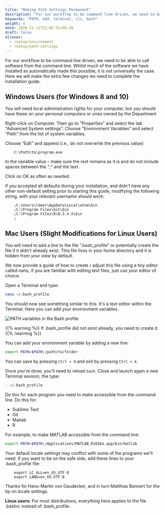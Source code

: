 ```yaml
---
title: "Making Path Settings Permanent"
description: "For our workflow to be command line driven, we need to be able to call software from the command line."
keywords: "PATH, add, terminal, cli, bash"
weight: 4
date: 2020-11-11T22:02:51+05:30
draft: false
aliases:
  - /setup/environment
  - /setup/path-settings
---
```


For our workflow to be command line driven, we need to be able to call software from the command line.
Whilst much of the software we have installed as automatically made this possible, it is not universally the case.
Here we will make the extra few changes we need to complete the installation guide.

## Windows Users (for Windows 8 and 10)

You will need local administration rights for your computer, but you should have these on your personal computers or ones owned by the Department.

Right-click on Computer. Then go to "Properties" and select the tab "Advanced System settings". Choose "Environment Variables" and select "Path" from the list of system variables.

Choose “Edit” and append (i.e., do not overwrite the previous value):

        C:\Path\to\program.exe

to the variable value – make sure the rest remains as it is and do not include spaces between the ";" and the text.

Click on OK as often as needed.

If you accepted all defaults during your installation, and didn't have any other non-default setting prior to starting this guide, modifying the following string, with your relevant username *should* work:

        ;C:\Users\ldeer\AppData\Local\atom\bin
        ;C:\Program Files\Git\bin
        ;C:\Program Files\R\R-3.X.X\bin
        ;


## Mac Users (Slight Modifications for Linux Users)

You will need to add a line to the file ".bash_profile" or potentially create the file if it didn't already exist.
This file lives in your home directory and it is hidden from your view by default.

We now provide a guide of how to create / adjust this file using a tiny editor called nano, if you are familiar with editing text files, just use your editor of choice.

Open a Terminal and type:

```bash
nano ~/.bash_profile
```

You should now see something similar to this. It's a text editor within the Terminal. Here you can add your environment variables.

![PATH variables in the Bash profile](../img/bash-profile.png)

{{% warning %}}
If .bash_profile did not exist already, you need to create it.
{{% /warning %}}

You can add your environment variable by adding a new line:
```bash
export PATH=$PATH:/path/to/folder
```

You can save by pressing `Ctrl + O` and exit by pressing `Ctrl + X`.

Once you're done, you'll need to reload `bash`. Close and launch again a new Terminal session, the type:

```bash
. ~/.bash_profile
```

Do this for each program you need to make accessible from the command line. Do this for:

* Sublime Text
* Git
* Matlab
* R

For example, to make MATLAB accessible from the command line:
```bash
export PATH=$PATH:/Applications/MATLAB_R2016a.app/bin/matlab
```



Your default locale settings may conflict with some of the programs we'll need.
If you want to be on the safe side, add these lines to your .bash_profile file:

        export LC_ALL=en_US.UTF-8
        export LANG=en_US.UTF-8

Thanks for Hans-Martin von Gaudecker, and in turn Matthias Bannert for the tip on locale settings.

**Linux users**: For most distributions, everything here applies to the file .bashrc instead of .bash_profile.
